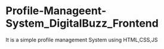 # Profile-Manageent-System_DigitalBuzz_Frontend
It is a simple profile management System using HTML,CSS,JS
